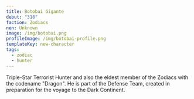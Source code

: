 ```yaml
---
title: Botobai Gigante
debut: "318"
faction: Zodiacs
nen: Unknown
image: /img/botobai.png
profileImage: /img/botobai-profile.png
templateKey: new-character
tags:
  - zodiac
  - hunter
---
```


Triple-Star Terrorist Hunter and also the eldest member of the Zodiacs with the codename "Dragon". He is part of the Defense Team, created in preparation for the voyage to the Dark Continent.
